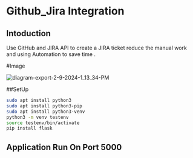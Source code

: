 # Github_Jira Integration

## Intoduction
Use GitHub and JIRA API to create a JIRA ticket reduce the manual work and using Automation to save time .

#Image

![diagram-export-2-9-2024-1_13_34-PM](https://github.com/Vaibhavpatil4744/Github_Jira/assets/114900029/811fb2d1-8774-4b47-84ad-98aca190be8d)


##SetUp

```bash
sudo apt install python3
sudo apt install python3-pip
sudo apt install python3-venv
python3 -m venv testenv
source testenv/bin/activate
pip install flask
```


## Application Run On Port 5000

